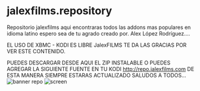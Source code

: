 # jalexfilms.repository
Repositorio jalexfilms aqui encontraras todos las addons mas populares en idioma latino espero sea de tu agrado creado por. Alex López Rodríguez....

EL USO DE XBMC - KODI ES LIBRE JalexFILMS TE DA LAS GRACIAS POR VER ESTE CONTENIDO.

PUEDES DESCARGAR DESDE AQUI EL ZIP INSTALABLE O PUEDES AGREGAR LA SIGUIENTE FUENTE EN TU KODI 
http://repo.jalexfilms.com 
DE ESTA MANERA SIEMPRE ESTARAS ACTUALIZADO SALUDOS A TODOS...
![banner repo](https://cloud.githubusercontent.com/assets/16952857/24629115/8322b756-187d-11e7-9b48-c0988b6fb759.jpg)
![screen](https://cloud.githubusercontent.com/assets/16952857/24629215/e4aa28ec-187d-11e7-98bf-b8bc3a9cc1fa.jpg)
